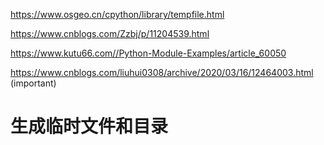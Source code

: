 



https://www.osgeo.cn/cpython/library/tempfile.html

https://www.cnblogs.com/Zzbj/p/11204539.html

https://www.kutu66.com//Python-Module-Examples/article_60050





https://www.cnblogs.com/liuhui0308/archive/2020/03/16/12464003.html (important)

# 生成临时文件和目录

